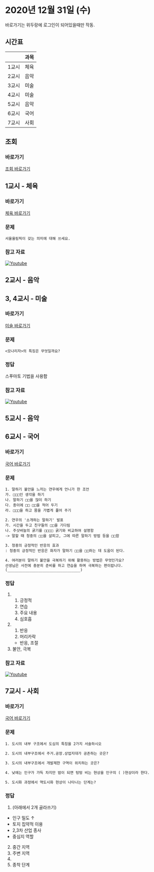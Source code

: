 # 2020년 12월 31일 (수)

바로가기는 위두랑에 로그인이 되어있을때만 작동.

## 시간표
|    |과목|
|----|---|
|1교시|체육|
|2교시|음악|
|3교시|미술|
|4교시|미술|
|5교시|음악|
|6교시|국어|
|7교시|사회|

## 조회
### 바로가기
[조회 바로가기](https://rang.edunet.net/class/G000364114/classNotifyView.do?pageNo=1&notifySequence=304976)

## 1교시 - 체육
### 바로가기
[체육 바로가기](https://rang.edunet.net/class/G000363883/hmwkppList.do?hmwkSeq=747979&hmwkTypeCd=ALL)
### 문제
```
서울올림픽이 갖는 의미에 대해 쓰세요.
```
### 참고 자료
[![Youtube](http://img.youtube.com/vi/IdlmDxfPdgQ/0.jpg)](https://www.youtube.com/embed/IdlmDxfPdgQ "Youtube")

## 2교시 - 음악
<!--
### 바로가기
[음악 바로가기](https://rang.edunet.net/class/G000372933/hmwkppList.do?hmwkSeq=000000&hmwkTypeCd=ALL)
### 문제
```
```
### 정답
### 참고 자료
[![Youtube](http://img.youtube.com/vi/ㅁㅁㅁㅁㅁ/0.jpg)](https://www.youtube.com/embed/ㅁㅁㅁㅁㅁ "Youtube")
-->

## 3, 4교시 - 미술
### 바로가기
[미술 바로가기](https://rang.edunet.net/class/G000360707/hmwkppList.do?hmwkSeq=749706&hmwkTypeCd=ALL)
### 문제
```
<모나리자>의 특징은 무엇일까요?
```
### 정답
스푸마토 기법을 사용함
### 참고 자료
[![Youtube](http://img.youtube.com/vi/PPe6Bf57KoE/0.jpg)](https://www.youtube.com/embed/PPe6Bf57KoE "Youtube")

## 5교시 - 음악
<!--
### 바로가기
[음악 바로가기](https://rang.edunet.net/class/G000372933/hmwkppList.do?hmwkSeq=000000&hmwkTypeCd=ALL)
### 문제
```
```
### 정답
### 참고 자료
[![Youtube](http://img.youtube.com/vi/ㅁㅁㅁㅁㅁ/0.jpg)](https://www.youtube.com/embed/ㅁㅁㅁㅁㅁ "Youtube")
-->

## 6교시 - 국어
### 바로가기
[국어 바로가기](https://rang.edunet.net/class/G000323851/hmwkppList.do?hmwkSeq=755647&hmwkTypeCd=ALL)
### 문제 
```
1. 말하기 불안을 느끼는 연우에게 언니가 한 조언
가. □□□인 생각을 하기
나. 말하기 □□을 많이 하기
다. 종이에 □□ □□을 적어 두기
라. □□□을 하고 몸을 가볍게 풀어 주기

2. 연우의 '소개하는 말하기' 발표
가. 시간을 두고 친구들의 □□을 기다림
나. 주삿바늘의 굵기를 □□□□ 굵기와 비교하여 설명함
-> 말할 때 청중의 □□을 살피고, 그에 따른 말하기 방법 등을 □□함

3. 청중의 긍정적인 반응의 효과
: 청중의 긍정적인 반응은 화자가 말하기 □□을 □□하는 데 도움이 된다.

4. 여러분이 말하기 불안을 극복하기 위해 활용하는 방법은 무엇인가요?
선생님은 사전에 충분히 준비를 하고 연습을 하며 극복하는 편이랍니다.
(_________________________________)
```
### 정답
1. 1. 긍정적
   2. 연습
   3. 주요 내용
   4. 심호흡
2. 1. 반응
   2. 머리카락
   - 반응, 조절
3. 불안, 극복
### 참고 자료
[![Youtube](http://img.youtube.com/vi/Kf92YLmBa-U/0.jpg)](https://www.youtube.com/embed/Kf92YLmBa-U "Youtube")

## 7교시 - 사회
### 바로가기
[국어 바로가기](https://rang.edunet.net/class/G000328284/hmwkppList.do?hmwkSeq=750574&hmwkTypeCd=ALL)
### 문제
```
1. 도시의 내부 구조에서 도심의 특징을 2가지 서술하시오

2. 도시의 내부구조에서 주거.공장.상업지대가 공존하는 곳은?

3. 도시의 내부구조에서 개발제한 구역이 위치하는 곳은?

4. 낮에는 인구가 가득 차지만 밤이 되면 텅텅 비는 현상을 인구의 ( )현상이라 한다.

5. 도시화 과정에서 역도시화 현상이 나타나는 단계는?
```
### 정답
1. (아래에서 2개 골라쓰기)
- 인구 밀도 ↑
- 토지 집약적 이용
- 2,3차 산업 종사
- 중심지 역할
2. 중간 지역
3. 주변 지역
4. 
5. 종착 단계
